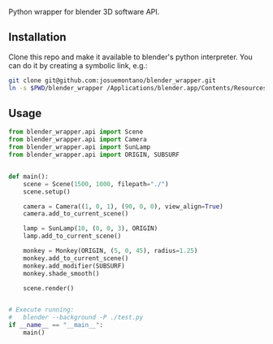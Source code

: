 Python wrapper for blender 3D software API.

## Installation

Clone this repo and make it available to blender's python interpreter. You can do it by creating a symbolic link, e.g.:

```sh
git clone git@github.com:josuemontano/blender_wrapper.git
ln -s $PWD/blender_wrapper /Applications/blender.app/Contents/Resources/2.78/python/lib/python3.5/site-packages
```

## Usage

```python
from blender_wrapper.api import Scene
from blender_wrapper.api import Camera
from blender_wrapper.api import SunLamp
from blender_wrapper.api import ORIGIN, SUBSURF


def main():
    scene = Scene(1500, 1000, filepath="./")
    scene.setup()

    camera = Camera((1, 0, 1), (90, 0, 0), view_align=True)
    camera.add_to_current_scene()

    lamp = SunLamp(10, (0, 0, 3), ORIGIN)
    lamp.add_to_current_scene()

    monkey = Monkey(ORIGIN, (5, 0, 45), radius=1.25)
    monkey.add_to_current_scene()
    monkey.add_modifier(SUBSURF)
    monkey.shade_smooth()

    scene.render()


# Execute running:
#   blender --background -P ./test.py
if __name__ == "__main__":
    main()
```
